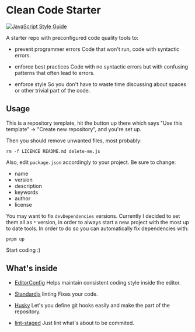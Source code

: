 # Clean Code Starter

[![JavaScript Style Guide](https://img.shields.io/badge/code_style-standard-brightgreen.svg)](https://standardjs.com)

A starter repo with preconfigured code quality tools to:

- prevent programmer errors
  Code that won't run, code with syntactic errors.

- enforce best practices
  Code with no syntactic errors but with confusing patterns that often lead to errors.

- enforce style
  So you don't have to waste time discussing about spaces or other trivial part of the code.

## Usage

This is a repository template, hit the button up there which says "Use this template" -> "Create new repository", and you're set up.

Then you should remove unwanted files, most probably:

```shell
rm -f LICENCE README.md delete-me.js
```

Also, edit `package.json` accordingly to your project. Be sure to change:
- name
- version
- description
- keywords
- author
- license

You may want to fix `devDependencies` versions. Currently I decided to set them all as `*` version, in order to always start a new project with the most up to date tools. In order to do so you can automatically fix dependencies with:

```shell
pnpm up
```

Start coding :)

## What's inside

- [EditorConfig](https://editorconfig.org/)
  Helps maintain consistent coding style inside the editor.

- [Standardjs](https://standardjs.com/) linting
  Fixes your code.

- [Husky](https://github.com/typicode/husky)
  Let's you define git hooks easily and make the part of the repository.

- [lint-staged](https://github.com/okonet/lint-staged)
  Just lint what's about to be commited.
